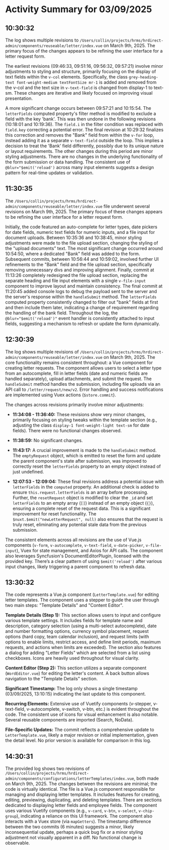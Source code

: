# Activity Summary for 03/09/2025

## 10:30:32
The log shows multiple revisions to `/Users/collin/projects/hrms/hrdirect-admin/components/reuseable/letter/index.vue` on March 9th, 2025.  The primary focus of the changes appears to be refining the user interface for a letter request form.

The earliest revisions (09:46:33, 09:51:16, 09:56:32, 09:57:21) involve minor adjustments to styling and structure, primarily focusing on the display of text fields within the `v-col` elements.  Specifically, the class `grey-heading-text font-weight-medium textFontSize mr-1` is added and removed from the v-col and the text size in `v-text-field` is changed from display-1 to text-sm. These changes are iterative and likely focused on improving visual presentation.


A more significant change occurs between 09:57:21 and 10:15:54.  The `letterFields` computed property's filter method is modified to exclude a field with the key 'bank'. This was then undone  in the following revisions (10:18:01 and 10:19:36).  The  `field.i` in the filter condition was replaced with `field.key` correcting a potential error.  The final revision at 10:29:32 finalizes this correction and removes the "Bank" field from within the `v-for` loop,  instead adding it as a separate `v-text-field` outside the loop. This implies a decision to treat the 'Bank' field differently, possibly due to its unique nature or layout requirements.  The other changes during this period are minor styling adjustments.  There are no changes in the underlying functionality of the form submission or data handling.  The consistent use of `@blur="$emit('reload')` across many input elements suggests a design pattern for real-time updates or validation.


## 11:30:35
The `/Users/collin/projects/hrms/hrdirect-admin/components/reuseable/letter/index.vue` file underwent several revisions on March 9th, 2025.  The primary focus of these changes appears to be refining the user interface for a letter request form.

Initially, the code featured an auto-complete for letter types, date pickers for date fields, numeric text fields for numeric inputs, and a file input for document uploads.  Between 10:35:36 and 10:38:45, minor styling adjustments were made to the file upload section, changing the styling of the "upload documents" text.  The most significant change occurred around 10:54:50, where a dedicated "Bank" field was added to the form.  Subsequent commits, between 10:56:44 and 10:59:02, involved further UI refinements to the "Bank" field and the file upload section, specifically removing unnecessary divs and improving alignment.  Finally,  commit at 11:13:26 completely redesigned the file upload section, replacing the separate heading and file input elements with a single `v-file-input` component to improve layout and maintain consistency.  The final commit at 11:20:45 added console logs to debug the payload sent to the server and the server's response within the `handleSubmit` method.  The `letterFields` computed property consistently changed to filter out "bank" fields at first and then  include them later, indicating a change of requirement  regarding the handling of the bank field.  Throughout the log, the `@blur="$emit('reload')"` event handler is consistently attached to input fields, suggesting a mechanism to refresh or update the form dynamically.


## 12:30:39
The log shows multiple revisions of `/Users/collin/projects/hrms/hrdirect-admin/components/reuseable/letter/index.vue` on March 9th, 2025.  The core functionality remains consistent throughout: a Vue component for creating letter requests.  The component allows users to select a letter type from an autocomplete, fill in letter fields (date and numeric fields are handled separately), upload attachments, and submit the request.  The `handleSubmit` method handles the submission, including file uploads via an API call to `/letter/request/new/v2`.  Error handling and success notifications are implemented using Vuex actions (`$store.commit`).


The changes across revisions primarily involve minor adjustments:

* **11:34:08 - 11:36:40:** These revisions show very minor changes, primarily focusing on styling tweaks within the template section (e.g., adjusting the class `display-1 font-weight-light text-sm` for date fields). There were no functional changes observed.

* **11:38:59:** No significant changes.


* **11:43:17:** A crucial improvement is made to the `handleSubmit` method.  The `emptyRequest` object, which is emitted to reset the form and update the parent component's state after submission, was improved to correctly reset the `letterFields` property to an empty object instead of just undefined.


* **12:07:53 - 12:09:04:**  These final revisions address a potential issue with `letterFields` in the `computed` property. An additional check is added to ensure `this.request.letterFields` is an array before processing.  Further, the `resetRequest` object is modified to clear the `_id` and set `letterFields` to an empty array (`[]`) instead of an empty object (`{}`), ensuring a complete reset of the request data.  This is a significant improvement for reset functionality.  The `$nuxt.$emit("newLetterRequest", null)` also ensures that the request is truly reset, eliminating any potential stale data from the previous submission.


The consistent elements across all revisions are the use of Vue.js components (`v-form`, `v-autocomplete`, `v-text-field`, `v-date-picker`, `v-file-input`), Vuex for state management, and Axios for API calls. The component also leverages Syncfusion's DocumentEditorPlugin, licensed with the provided key.  There’s a clear pattern of using `$emit('reload')` after various input changes, likely triggering a parent component to refresh data.


## 13:30:32
The code represents a Vue.js component (`LetterTemplate.vue`) for editing letter templates.  The component uses a stepper to guide the user through two main steps: "Template Details" and "Content Editor".

**Template Details (Step 1):** This section allows users to input and configure various template settings. It includes fields for template name and description, category selection (using a multi-select autocomplete), date and number formatting options, currency symbol placement, request options (hard copy, team calendar inclusion), and request limits (with options to enable limits, restrict access, and define limit periods, maximum requests, and actions when limits are exceeded).  The section also features a dialog for adding "Letter Fields" which are selected from a list using checkboxes.  Icons are heavily used throughout for visual clarity.

**Content Editor (Step 2):** This section utilizes a separate component (`WordEditor.vue`) for editing the letter's content.  A back button allows navigation to the "Template Details" section.

**Significant Timestamp:** The log only shows a single timestamp (03/09/2025, 13:10:15) indicating the last update to this component.

**Recurring Elements:**  Extensive use of Vuetify components (v-stepper, v-text-field, v-autocomplete, v-switch, v-btn, etc.) is evident throughout the code. The consistent use of icons for visual enhancement is also notable.  Several reusable components are imported (Search, NoData).

**File-Specific Updates:** The commit reflects a comprehensive update to `LetterTemplate.vue`, likely a major revision or initial implementation, given the detail level. No prior version is available for comparison in this log.


## 14:30:31
The provided log shows two revisions of `/Users/collin/projects/hrms/hrdirect-admin/components/configurations/letterTemplates/index.vue`, both made on March 9th, 2025.  The changes between the revisions are minimal; the code is virtually identical.  The file is a Vue.js component responsible for managing and displaying letter templates.  It includes features for creating, editing, previewing, duplicating, and deleting templates.  There are sections dedicated to displaying letter fields and employee fields.  The component uses various Vuetify components (e.g., `v-card`, `v-btn`, `v-select`, `v-chip-group`), indicating a reliance on this UI framework. The component also interacts with a Vuex store (via `mapGetters`).  The timestamp difference between the two commits (6 minutes) suggests a minor, likely inconsequential update, perhaps a quick bug fix or a minor styling adjustment not visually apparent in a diff.  No functional change is observable.
